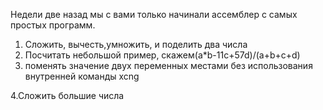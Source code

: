 Недели две назад мы с вами только начинали ассемблер с самых простых программ.
1. Сложить, вычесть,умножить, и поделить два числа
2. Посчитать небольшой пример, скажем(a*b-11c+57d)/(a+b+c+d)
3. поменять значение двух переменных местами без использования внутренней команды xcng

4.Сложить большие числа
